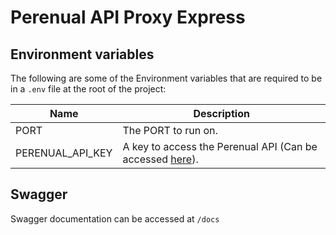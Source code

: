 # Perenual API Proxy Express

## Environment variables

The following are some of the Environment variables that are required to be in a `.env` file at the root of the project:

| Name             | Description                                                                                     |
|------------------|-------------------------------------------------------------------------------------------------|
| PORT             | The PORT to run on.                                                                             |
| PERENUAL_API_KEY | A key to access the Perenual API (Can be accessed [here](https://perenual.com/user/developer)). |

## Swagger 

Swagger documentation can be accessed at `/docs`